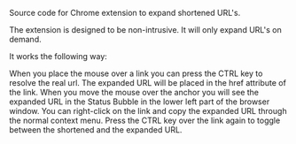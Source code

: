 Source code for Chrome extension to expand shortened URL's.

The extension is designed to be non-intrusive. It will only expand
URL's on demand.

It works the following way:

When you place the mouse over a link you can press the CTRL key to
resolve the real url. The expanded URL will be placed in the href
attribute of the link. When you move the mouse over the anchor you
will see the expanded URL in the Status Bubble in the lower left part
of the browser window.
You can right-click on the link and copy the expanded URL through the
normal context menu.
Press the CTRL key over the link again to toggle between the shortened
and the expanded URL.
